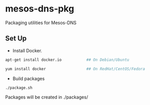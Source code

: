 mesos-dns-pkg
=============
Packaging utilities for Mesos-DNS

Set Up
------
* Install Docker.

```bash
apt-get install docker.io			## On Debian/Ubuntu
```

```bash
yum install docker                  ## On RedHat/CentOS/Fedora
```

* Build packages

```bash
./package.sh
```

Packages will be created in ./packages/
